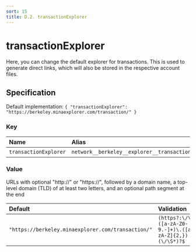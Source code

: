 ```yaml
---
sort: 15
title: D.2. transactionExplorer
---
```


# transactionExplorer

Here, you can change the default explorer for transactions. This is used to generate direct links, which will also be stored in the respective account files.


## Specification

Default implementation: ```{ "transactionExplorer": "https://berkeley.minaexplorer.com/transaction/" }```

### Key

| **Name** | **Alias** | **Category** |  
|:--|:--|:--|
| ```transactionExplorer``` | ```network__berkeley__explorer__transaction``` | [Network](../options/#network) |

### Value

URLs with optional "http://" or "https://", followed by a domain name, a top-level domain (TLD) of at least two letters, and an optional path segment at the end

| **Default** | **Validation** | **Type** |
|:--|:--|:--|
| ```"https://berkeley.minaexplorer.com/transaction/"``` | ```(https?:\/\/)?([a-zA-Z0-9.-]+)\.([a-zA-Z]{2,})(\/\S*)?$``` | ```string``` |

